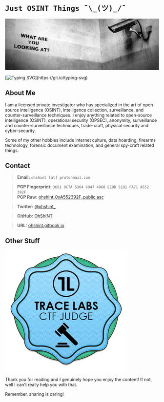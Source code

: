# **`Just OSINT Things ¯\_(ツ)_/¯`**

<img src="https://github.com/OhShINT/OhShINT/blob/main/What-Are-You-Looking-At_ohshint.jpg"/>

[![Typing SVG](https://readme-typing-svg.herokuapp.com?duration=6000&lines=HELLO+FRIENDS%2C+WELCOME+TO+MY+GITHUB.;LET'S+GET+SOME+OSINT+GOING+ON+IN+HERE..)](https://git.io/typing-svg)

## **About Me**

I am a licensed private investigator who has specialized in the art of open-source intelligence (OSINT), intelligence collection, surveillance, and counter-surveillance techniques. 
I enjoy anything related to open-source intelligence (OSINT), operational security (OPSEC), anonymity, surveillance and counter-surveillance techniques, trade-craft, physical security and cyber-security. 

Some of my other hobbies include internet culture, data hoarding, firearms technology, forensic document examination, and general spy-craft related things. 


## **Contact**

> **Email:** `ohshint [at] protonmail.com`

> **PGP Fingerprint:** `3681 8C7A 5364 6047 4D68 EE9D 5191 FA71 A552 392F`   
> **PGP Raw:** [ohshint_0xA552392F_public.asc](https://raw.githubusercontent.com/OhShINT/ohshint.gitbook.io/main/Contact/ohshint_0xA552392F_public.asc)

> **Twitter:** [@ohshint_](https://twitter.com/ohshint_)

> **GitHub:** [OhShINT](https://github.com/ohshint) 

> **URL:** [ohshint.gitbook.io](https://ohshint.gitbook.io/oh-shint-its-a-blog/)


## **Other Stuff**

<img src="https://github.com/OhShINT/OhShINT/blob/main/Trace-Labs-Judge-Badge-Global-OSINT-Search-Party-CTF-2022-04-04_ohshint.png"/>



Thank you for reading and I genuinely hope you enjoy the content! If not, well I can't really help you with that.

Remember, sharing is caring!
